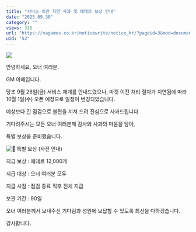 ```yaml
---
title: "서비스 이관 지연 사과 및 에테르 보상 안내"
date: "2025.09.30"
category: ""
views: 316
url: "https://vagames.co.kr/noticewrite/notice_kr/?pageid=3&mod=document&uid=52"
uid: "52"
---
```


![](/images/news/live/kr/52-69f483fb.png)

  

안녕하세요, 오너 여러분.

GM 아메입니다.

  

당초 9월 26일(금) 서비스 재개를 안내드렸으나, 마켓 이전 처리 절차가 지연됨에 따라 10월 1일(수) 오픈 예정으로 일정이 변경되었습니다.

예상보다 긴 점검으로 불편을 끼쳐 드려 진심으로 사과드립니다.

  

기다려주시는 모든 오너 여러분께 감사와 사과의 마음을 담아,

특별 보상을 준비했습니다.

  

![🎁](/images/news/live/kr/167-00ebbf59.svg) 특별 보상 (사전 안내)

  

지급 보상 : 에테르 12,000개

지급 대상 : 오너 여러분 모두

지급 시점 : 점검 종료 직후 전체 지급

보관 기간 : 90일

  

오너 여러분께서 보내주신 기다림과 성원에 보답할 수 있도록 최선을 다하겠습니다.

  

감사합니다.